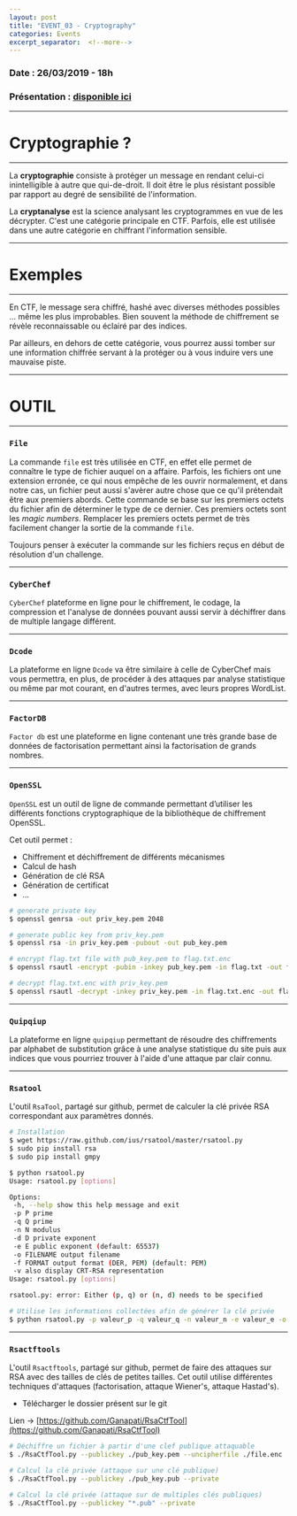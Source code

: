 ```yaml
---
layout: post
title: "EVENT_03 - Cryptography"
categories: Events
excerpt_separator:  <!--more-->
---
```

<!--more-->

### Date : 26/03/2019 - 18h
### Présentation : <a href="https://slides.com/adelalm/event_03" target="_blank">disponible ici</a>

---
# Cryptographie ?
---

La **cryptographie** consiste à protéger un message en rendant celui-ci inintelligible à autre que qui-de-droit. Il doit être le plus résistant possible par rapport au degré de sensibilité de l'information.

La **cryptanalyse** est la science analysant les cryptogrammes en vue de les décrypter. C'est une catégorie principale en CTF. Parfois, elle est utilisée dans une autre catégorie en chiffrant l'information sensible.

---
# Exemples
---

En CTF, le message sera chiffré, hashé avec diverses méthodes possibles ... même les plus improbables. Bien souvent la méthode de chiffrement se révèle reconnaissable ou éclairé par des indices.

Par ailleurs, en dehors de cette catégorie, vous pourrez aussi tomber sur une information chiffrée servant à la protéger ou à vous induire vers une mauvaise piste.

---
# OUTIL
---

### `File`

La commande `file` est très  utilisée en CTF, en effet elle permet de connaître le type de fichier  auquel on a affaire. Parfois, les fichiers ont une extension erronée, ce  qui nous empêche de les ouvrir normalement, et dans notre cas, un fichier peut aussi s'avèrer autre chose que ce qu'il prétendait être aux premiers abords. Cette commande se base sur  les premiers octets du fichier afin de déterminer le type de ce dernier.  Ces premiers octets sont les *magic numbers*. Remplacer les premiers octets permet de très facilement changer la sortie de la commande `file`. 

Toujours penser à exécuter la commande sur les fichiers reçus en début de résolution d'un challenge.

---
### `CyberChef`

`CyberChef` plateforme en ligne pour le chiffrement, le codage, la compression et l'analyse de données pouvant aussi servir à déchiffrer dans de multiple langage différent. 

---
### `Dcode`

La plateforme en ligne `Dcode` va être similaire à celle de CyberChef mais vous permettra, en plus, de procéder à des attaques par analyse statistique ou même par mot courant, en d'autres termes, avec leurs propres WordList.

---
### `FactorDB`

`Factor db`  est une plateforme en ligne contenant une très grande base de données de factorisation permettant ainsi la factorisation de grands nombres.

---
### `OpenSSL`

`OpenSSL` est un outil de ligne de commande  permettant d’utiliser les différents fonctions cryptographique de la bibliothèque de chiffrement OpenSSL.

Cet outil permet : 

- Chiffrement et déchiffrement de différents mécanismes
- Calcul de hash
- Génération de clé RSA
- Génération de certificat
- ...

```bash
# generate private key
$ openssl genrsa -out priv_key.pem 2048

# generate public key from priv_key.pem
$ openssl rsa -in priv_key.pem -pubout -out pub_key.pem

# encrypt flag.txt file with pub_key.pem to flag.txt.enc
$ openssl rsautl -encrypt -pubin -inkey pub_key.pem -in flag.txt -out flag.txt.enc

# decrypt flag.txt.enc with priv_key.pem
$ openssl rsautl -decrypt -inkey priv_key.pem -in flag.txt.enc -out flag.txt.dec
```

---
### `Quipqiup`

La plateforme en ligne `quipqiup` permettant de résoudre des chiffrements par alphabet de substitution grâce à une analyse statistique du site puis aux indices que vous pourriez trouver à l'aide d'une attaque par clair connu.

---
### `Rsatool`

L'outil `RsaTool`, partagé sur github, permet de calculer la clé privée RSA correspondant aux paramètres donnés.

```bash
# Installation
$ wget https://raw.github.com/ius/rsatool/master/rsatool.py
$ sudo pip install rsa
$ sudo pip install gmpy

$ python rsatool.py
Usage: rsatool.py [options]

Options:
 -h, --help show this help message and exit
 -p P prime
 -q Q prime
 -n N modulus
 -d D private exponent
 -e E public exponent (default: 65537)
 -o FILENAME output filename
 -f FORMAT output format (DER, PEM) (default: PEM)
 -v also display CRT-RSA representation
Usage: rsatool.py [options]

rsatool.py: error: Either (p, q) or (n, d) needs to be specified
```

```bash
# Utilise les informations collectées afin de générer la clé privée
$ python rsatool.py -p valeur_p -q valeur_q -n valeur_n -e valeur_e -o cle_privee
```

---
### `Rsactftools`

L'outil `Rsactftools`, partagé sur github, permet de faire des attaques sur RSA avec des  tailles de clés de petites tailles. Cet outil utilise différentes  techniques d'attaques (factorisation, attaque Wiener's, attaque  Hastad's).

- Télécharger le dossier présent sur le git

Lien -> [https://github.com/Ganapati/RsaCtfTool](https://github.com/Ganapati/RsaCtfTool)

```bash
# Déchiffre un fichier à partir d'une clef publique attaquable
$ ./RsaCtfTool.py --publickey ./pub_key.pem --uncipherfile ./file.enc

# Calcul la clé privée (attaque sur une clé publique)
$ ./RsaCtfTool.py --publickey ./pub_key.pub --private

# Calcul la clé privée (attaque sur de multiples clés publiques)
$ ./RsaCtfTool.py --publickey "*.pub" --private
```